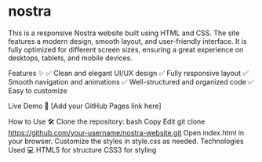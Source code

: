 # nostra
This is a responsive Nostra website built using HTML and CSS. The site features a modern design, smooth layout, and user-friendly interface. It is fully optimized for different screen sizes, ensuring a great experience on desktops, tablets, and mobile devices.

Features ✨
✅ Clean and elegant UI/UX design
✅ Fully responsive layout
✅ Smooth navigation and animations
✅ Well-structured and organized code
✅ Easy to customize

Live Demo 🚀
[Add your GitHub Pages link here]

How to Use 🛠️
Clone the repository:
bash
Copy
Edit
git clone https://github.com/your-username/nostra-website.git
Open index.html in your browser.
Customize the styles in style.css as needed.
Technologies Used 💻
HTML5 for structure
CSS3 for styling
